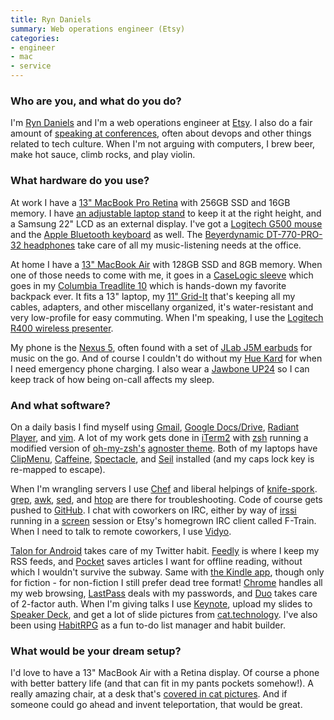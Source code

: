 ```yaml
---
title: Ryn Daniels
summary: Web operations engineer (Etsy)
categories:
- engineer
- mac
- service
---
```


### Who are you, and what do you do?

I'm [Ryn Daniels](http://twitter.com/rynchantress/ "Ryn's Twitter account.") and I'm a web operations engineer at [Etsy][]. I also do a fair amount of [speaking at conferences](http://ryn.works/speaking/ "Ryn's talks."), often about devops and other things related to tech culture. When I'm not arguing with computers, I brew beer, make hot sauce, climb rocks, and play violin.

### What hardware do you use?

At work I have a [13" MacBook Pro Retina][macbook-pro] with 256GB SSD and 16GB memory. I have [an adjustable laptop stand][adjustable-folding-ventilated-laptop-table] to keep it at the right height, and a Samsung 22" LCD as an external display. I've got a [Logitech G500 mouse][g500] and the [Apple Bluetooth keyboard][keyboard] as well. The [Beyerdynamic DT-770-PRO-32 headphones][dt-770-pro] take care of all my music-listening needs at the office.

At home I have a [13" MacBook Air][macbook-air] with 128GB SSD and 8GB memory. When one of those needs to come with me, it goes in a [CaseLogic sleeve][laps-113] which goes in my [Columbia Treadlite 10][treadlite-10] which is hands-down my favorite backpack ever. It fits a 13" laptop, my [11" Grid-It][grid-it] that's keeping all my cables, adapters, and other miscellany organized, it's water-resistant and very low-profile for easy commuting. When I'm speaking, I use the [Logitech R400 wireless presenter][wireless-presenter-r400].

My phone is the [Nexus 5][nexus-5], often found with a set of [JLab J5M earbuds][jbuds-j5m] for music on the go. And of course I couldn't do without my [Hue Kard][hue-kard] for when I need emergency phone charging. I also wear a [Jawbone UP24][up24] so I can keep track of how being on-call affects my sleep. 

### And what software?

On a daily basis I find myself using [Gmail][], [Google Docs/Drive][google-docs], [Radiant Player][radiant-player], and [vim][]. A lot of my work gets done in [iTerm2][] with [zsh][] running a modified version of [oh-my-zsh's][oh-my-zsh] [agnoster theme](https://github.com/robbyrussell/oh-my-zsh/blob/master/themes/agnoster.zsh-theme "The agnoster theme for zsh."). Both of my laptops have [ClipMenu][], [Caffeine][], [Spectacle][], and [Seil][pckeyboardhack] installed (and my caps lock key is re-mapped to escape).

When I'm wrangling servers I use [Chef][] and liberal helpings of [knife-spork][knifespork]. [grep][], [awk][], [sed][], and [htop][] are there for troubleshooting. Code of course gets pushed to [GitHub][]. I chat with coworkers on IRC, either by way of [irssi][] running in a [screen][] session or Etsy's homegrown IRC client called F-Train. When I need to talk to remote coworkers, I use [Vidyo][].

[Talon for Android][talon-android] takes care of my Twitter habit. [Feedly][] is where I keep my RSS feeds, and [Pocket][] saves articles I want for offline reading, without which I wouldn't survive the subway. Same with [the Kindle app][kindle-android], though only for fiction - for non-fiction I still prefer dead tree format! [Chrome][] handles all my web browsing, [LastPass][] deals with my passwords, and [Duo][] takes care of 2-factor auth. When I'm giving talks I use [Keynote][], upload my slides to [Speaker Deck](https://speakerdeck.com/rdaniels/ "Ryn's slides."), and get a lot of slide pictures from [cat.technology](http://cat.technology/ "A weblog with photos of cats and technology."). I've also been using [HabitRPG][] as a fun to-do list manager and habit builder.

### What would be your dream setup?

I'd love to have a 13" MacBook Air with a Retina display. Of course a phone with better battery life (and that can fit in my pants pockets somehow!). A really amazing chair, at a desk that's [covered in cat pictures](https://twitter.com/rynchantress/status/504321851154509825 "A picture of Ryn's desk and laptop covered in cat photos."). And if someone could go ahead and invent teleportation, that would be great.

[adjustable-folding-ventilated-laptop-table]: https://www.amazon.com/SOJITEK-Black-Adjustable-Ventilated-Notebook-Portable/dp/B00GS1N6EW "A folding table for laptops and tablets."
[dt-770-pro]: https://north-america.beyerdynamic.com/shop/hah/headphones-and-headsets/studio-and-stage/studio-headphones/dt-770-pro.html "Closed headphones."
[g500]: https://www.amazon.com/Logitech-G500-Programmable-Gaming-Mouse/dp/B002J9GDXI "A gaming mouse."
[grid-it]: https://www.amazon.com/gp/product/B00GPGJXKQ/ "A case for organising your cables."
[hue-kard]: https://junopower.com/collections/universally-compatible-external-batteries/products/iphone-external-battery "A very thin external battery for smartphones."
[jbuds-j5m]: https://www.amazon.com/gp/product/B005VEZ550/ "In-ear headphones."
[keyboard]: https://www.apple.com/keyboard/ "The keyboard."
[laps-113]: https://www.amazon.com/gp/product/B004NY9UW8/ "A sleeve for 13 inch laptops."
[macbook-air]: https://www.apple.com/macbook-air/ "A very thin laptop."
[macbook-pro]: https://www.apple.com/macbook-pro/ "A laptop."
[nexus-5]: http://www.google.com/nexus/5/ "An Android smartphone."
[treadlite-10]: https://www.amazon.com/gp/product/B0058XJXZW/ "A backpack."
[up24]: https://jawbone.com/store/buy/up24 "An activity tracker worn on the wrist."
[wireless-presenter-r400]: https://www.logitech.com/en-us/product/wireless-presenter-r400 "A wireless presenter device."
[awk]: https://en.wikipedia.org/wiki/AWK "Data formatting language/software."
[caffeine]: http://lightheadsw.com/caffeine/ "A Mac menubar application to keep your computer awake."
[chef]: https://www.chef.io/chef/ "Configuration management software."
[chrome]: https://www.google.com/intl/en/chrome/browser/ "A WebKit-based browser, where each tab runs in its own thread."
[clipmenu]: http://www.clipmenu.com/ "A clipboard manager."
[duo]: https://duo.com/ "A two-factor authentication service."
[etsy]: https://www.etsy.com/ "A doily deployment system."
[feedly]: https://feedly.com/ "A feed reader."
[github]: https://github.com/ "A Git code repository service."
[gmail]: https://mail.google.com/mail/ "Web-based email."
[google-docs]: https://en.wikipedia.org/wiki/Google_Docs "A web-based office suite."
[grep]: http://www.gnu.org/software/grep/ "A command-line tool for pattern matching in files."
[habitrpg]: https://habitica.com/static/front "A productivity game."
[htop]: http://hisham.hm/htop/ "A command-line process viewer."
[irssi]: https://irssi.org/ "A CLI irc client."
[iterm2]: https://iterm2.com/ "An alternative terminal application for Mac OS X."
[keynote]: https://www.apple.com/keynote/ "Presentation software for the Mac."
[kindle-android]: https://play.google.com/store/apps/details?id=com.amazon.kindle "A Kindle client for Android."
[knifespork]: https://github.com/jonlives/knife-spork "A workflow plugin for Chef."
[lastpass]: https://lastpass.com/ "A password manager."
[oh-my-zsh]: https://github.com/robbyrussell/oh-my-zsh "A framework of extensions and themes for the zsh shell."
[pckeyboardhack]: https://pqrs.org/osx/karabiner/seil.html.en "A Mac tool to change the functionality of the Caps Lock key."
[pocket]: https://getpocket.com/ "A service for storing links to look at later on."
[radiant-player]: http://www.sajidanwar.me/radiant-player-mac/ "A Google Play Music client for the Mac."
[screen]: http://www.gnu.org/software/screen/ "Think of it as tabs for your *nix terminal."
[sed]: http://www.gnu.org/software/sed/ "Text filtering software."
[spectacle]: https://www.spectacleapp.com/ "A Mac tool for moving and resizing windows."
[talon-android]: https://play.google.com/store/apps/details?id=com.klinker.android.twitter_l "A Twitter client."
[vidyo]: https://www.vidyo.com/ "A group video chat platform."
[vim]: https://www.vim.org/ "A command-line text editor."
[zsh]: http://www.zsh.org/ "An interactive shell and scripting language."
